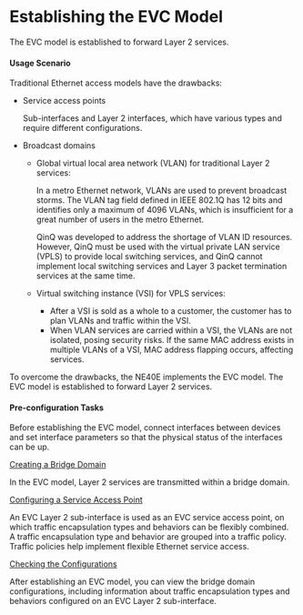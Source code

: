 Establishing the EVC Model
==========================

The EVC model is established to forward Layer 2 services.

#### Usage Scenario

Traditional Ethernet access models have the drawbacks:

* Service access points
  
  Sub-interfaces and Layer 2 interfaces, which have various types and require different configurations.
* Broadcast domains
  
  + Global virtual local area network (VLAN) for traditional Layer 2 services:
    
    In a metro Ethernet network, VLANs are used to prevent broadcast storms. The VLAN tag field defined in IEEE 802.1Q has 12 bits and identifies only a maximum of 4096 VLANs, which is insufficient for a great number of users in the metro Ethernet.
    
    QinQ was developed to address the shortage of VLAN ID resources. However, QinQ must be used with the virtual private LAN service (VPLS) to provide local switching services, and QinQ cannot implement local switching services and Layer 3 packet termination services at the same time.
  + Virtual switching instance (VSI) for VPLS services:
    
    - After a VSI is sold as a whole to a customer, the customer has to plan VLANs and traffic within the VSI.
    - When VLAN services are carried within a VSI, the VLANs are not isolated, posing security risks. If the same MAC address exists in multiple VLANs of a VSI, MAC address flapping occurs, affecting services.

To overcome the drawbacks, the NE40E implements the EVC model. The EVC model is established to forward Layer 2 services.

#### Pre-configuration Tasks

Before establishing the EVC model, connect interfaces between devices and set interface parameters so that the physical status of the interfaces can be up.



[Creating a Bridge Domain](../../../../software/nev8r10_vrpv8r16/user/vrp/dc_vrp_evc_cfg_0004.html)

In the EVC model, Layer 2 services are transmitted within a bridge domain.

[Configuring a Service Access Point](../../../../software/nev8r10_vrpv8r16/user/vrp/dc_vrp_evc_cfg_0005.html)

An EVC Layer 2 sub-interface is used as an EVC service access point, on which traffic encapsulation types and behaviors can be flexibly combined. A traffic encapsulation type and behavior are grouped into a traffic policy. Traffic policies help implement flexible Ethernet service access.

[Checking the Configurations](../../../../software/nev8r10_vrpv8r16/user/vrp/dc_vrp_evc_cfg_0006.html)

After establishing an EVC model, you can view the bridge domain configurations, including information about traffic encapsulation types and behaviors configured on an EVC Layer 2 sub-interface.